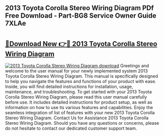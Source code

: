 ## 2013 Toyota Corolla Stereo Wiring Diagram PDf Free Download - Part-BG8 Service Owner Guide 7XLAe

# <h2><a href="http://dfor4h.blite.top/?on=2013+Toyota+Corolla+Stereo+Wiring+Diagram">🔗Download New 👉🔴 2013 Toyota Corolla Stereo Wiring Diagram</a></h2>

[![2013 Toyota Corolla Stereo Wiring Diagram download](https://i.imgur.com/lujVjoI.png)](http://dfor4h.blite.top/?on=2013+Toyota+Corolla+Stereo+Wiring+Diagram)
Greetings and welcome to the user manual for your newly implemented system 2013 Toyota Corolla Stereo Wiring Diagram. This manual is specifically designed to help you navigate the features and functions of your product with ease. Inside, you will find detailed instructions for installation, usage, maintenance, and troubleshooting. To get started with your 2013 Toyota Corolla Stereo Wiring Diagram, please read this user manual carefully before use. It includes detailed instructions for product setup, as well as information on how to use its various features and capabilities. Enjoy the seamless integration of list of features with your new 2013 Toyota Corolla Stereo Wiring Diagram. Contact Us for Assistance 2013 Toyota Corolla Stereo Wiring Diagram. Should you have any questions or concerns, please do not hesitate to contact our dedicated customer support team.
